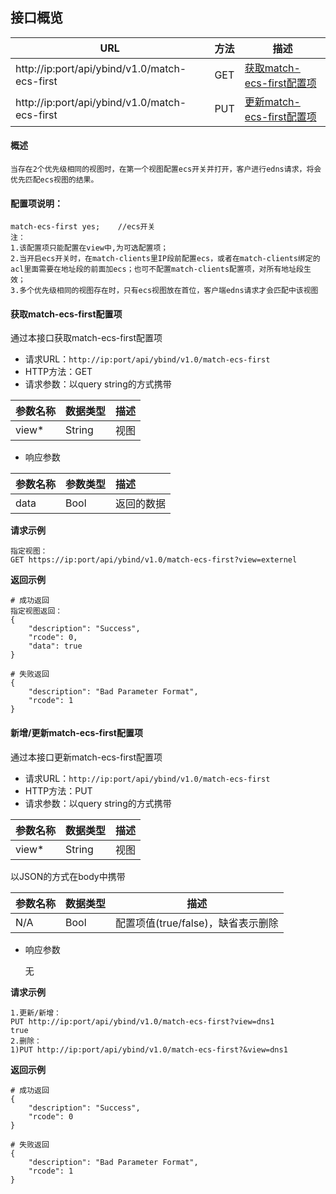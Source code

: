 ## 接口概览
| URL                                           | 方法 | 描述                                                    |
| --------------------------------------------- | ---- | ------------------------------------------------------- |
| http://ip:port/api/ybind/v1.0/match-ecs-first | GET  | [获取match-ecs-first配置项](#获取match-ecs-first配置项) |
| http://ip:port/api/ybind/v1.0/match-ecs-first | PUT  | [更新match-ecs-first配置项](#更新match-ecs-first配置项) |

#### 概述
```
当存在2个优先级相同的视图时，在第一个视图配置ecs开关并打开，客户进行edns请求，将会优先匹配ecs视图的结果。
```

#### 配置项说明：
```
match-ecs-first yes;	//ecs开关
注：
1.该配置项只能配置在view中,为可选配置项；
2.当开启ecs开关时，在match-clients里IP段前配置ecs，或者在match-clients绑定的acl里面需要在地址段的前面加ecs；也可不配置match-clients配置项，对所有地址段生效；
3.多个优先级相同的视图存在时，只有ecs视图放在首位，客户端edns请求才会匹配中该视图
```

#### 获取match-ecs-first配置项

通过本接口获取match-ecs-first配置项
- 请求URL：`http://ip:port/api/ybind/v1.0/match-ecs-first`
- HTTP方法：GET
- 请求参数：以query string的方式携带

| 参数名称 | 数据类型 | 描述 |
| -------- | -------- | ---- |
| view*    | String   | 视图 |

- 响应参数

| 参数名称 | 参数类型 | 描述       |
| :------- | :------- | :--------- |
| data     | Bool     | 返回的数据 |

**请求示例**

```
指定视图：
GET https://ip:port/api/ybind/v1.0/match-ecs-first?view=externel
```

**返回示例**

```
# 成功返回
指定视图返回：
{
    "description": "Success",
    "rcode": 0,
    "data": true
}

# 失败返回
{
    "description": "Bad Parameter Format",
    "rcode": 1
}
```

#### 新增/更新match-ecs-first配置项
通过本接口更新match-ecs-first配置项
- 请求URL：`http://ip:port/api/ybind/v1.0/match-ecs-first`
- HTTP方法：PUT
- 请求参数：以query string的方式携带

| 参数名称 | 数据类型 | 描述 |
| -------- | -------- | ---- |
| view*    | String   | 视图 |

以JSON的方式在body中携带

| 参数名称 | 数据类型 | 描述                               |
| -------- | -------- | ---------------------------------- |
| N/A      | Bool     | 配置项值(true/false)，缺省表示删除 |

- 响应参数

  无

**请求示例**

```
1.更新/新增：
PUT http://ip:port/api/ybind/v1.0/match-ecs-first?view=dns1
true
2.删除：
1)PUT http://ip:port/api/ybind/v1.0/match-ecs-first?&view=dns1
```

**返回示例**

```
# 成功返回
{
    "description": "Success",
    "rcode": 0
}

# 失败返回
{
    "description": "Bad Parameter Format",
    "rcode": 1
}
```